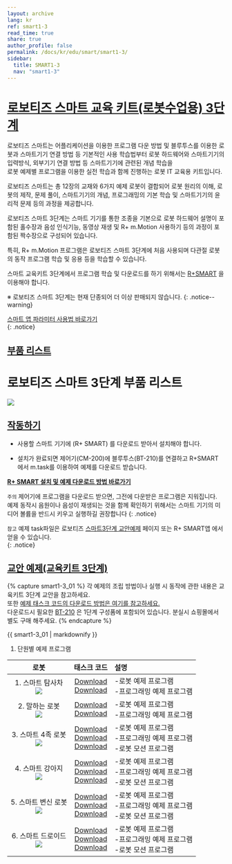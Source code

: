 ```yaml
---
layout: archive
lang: kr
ref: smart1-3
read_time: true
share: true
author_profile: false
permalink: /docs/kr/edu/smart/smart1-3/
sidebar:
  title: SMART1-3
  nav: "smart1-3"
---
```


# [로보티즈 스마트 교육 키트(로봇수업용) 3단계](#로보티즈-스마트-교육-키트-로봇수업용-3단계)


로보티즈 스마트는 어플리케이션을 이용한 프로그램 다운 방법 및 블루투스를 이용한 로봇과 스마트기기 연결 방법 등 기본적인 사용 학습법부터 로봇 하드웨어와 스마트기기의 입력방식, 외부기기 연결 방법 등 스마트기기에 관련된 개념 학습을  
로봇 예제별 프로그램을 이용한 실전 학습과 함께 진행하는 로봇 IT 교육용 키트입니다.


로보티즈 스마트는 총 12장의 교재와 6가지 예제 로봇이 결합되어 로봇 원리의 이해, 로봇의 제작, 문제 풀이, 스마트기기의 개념, 프로그래밍의 기본 학습 및 스마트기기의 윤리적 문제 등의 과정을 제공합니다.  


로보티즈 스마트 3단계는 스마트 기기를 통한 조종을 기본으로 로봇 하드웨어 설명이 포함된 홀수장과 음성 인식기능, 동영상 재생 및 R+ m.Motion 사용하기 등의 과정이 포함된 짝수장으로 구성되어 있습니다.  

특히, R+ m.Motion 프로그램은 로보티즈 스마트 3단계에 처음 사용되며 다관절 로봇의 동작 프로그램 학습 및 응용 등을 학습할 수 있습니다.

스마트 교육키트 3단계에서 프로그램 학습 및 다운로드를 하기 위해서는 [R+SMART] 을 이용해야 합니다.



※ 로보티즈 스마트 3단계는 현재 단종되어 더 이상 판매되지 않습니다.
{: .notice--warning}

[스마트 앱 파라미터 사용법 바로가기]  
{: .notice}


## [부품 리스트](#부품-리스트)

# 로보티즈 스마트 3단계 부품 리스트

 ![](/assets/images/edu/smart/smart1-3_e-manual.jpg)


## [작동하기](#작동하기)


- 사용할 스마트 기기에 (R+ SMART) 를 다운로드 받아서 설치해야 합니다.

- 설치가 완료되면 제어기(CM-200)에 블루투스(BT-210)를 연결하고 R+SMART 에서 m.task를 이용하여 예제를 다운로드 받습니다.


**[R+ SMART 설치 및 예제 다운로드 방법 바로가기]**

`주의` 제어기에 프로그램을 다운로드 받으면, 그전에 다운받은 프로그램은 지워집니다.   
예제 동작시 음원이나 음성이 재생되는 것을 함께 확인하기 위해서는 스마트 기기의 미디어 볼륨을 반드시 키우고 실행하길 권장합니다
{: .notice}


`참고` 예제  task파일은 로보티즈 [스마트3단계 교안예제] 페이지 또는 R+ SMART앱 에서 얻을 수 있습니다.   
{: .notice}


## [교안 예제(교육키트 3단계)](#교안-예제-교육키트-3단계)

{% capture smart1-3_01 %}
각 예제의 조립 방법이나 실행 시 동작에 관한 내용은 교육키트 3단계 교안을 참고하세요.  
또한  [예제 태스크 코드의 다운로드 방법은 여기를 참고하세요.]  
다운로드시 필요한 [BT-210] 은 1단계 구성품에 포함되어 있습니다. 분실시 쇼핑몰에서 별도 구매 해주세요.
{% endcapture %}

<div class="notice">{{ smart1-3_01 | markdownify }}</div>

1. 단원별 예제 프로그램

|                                    로봇                                     |                                                                     태스크 코드                                                                      | 설명                                                                        |
|:---------------------------------------------------------------------------:|:----------------------------------------------------------------------------------------------------------------------------------------------------:|:----------------------------------------------------------------------------|
|     1. 스마트 탐사차<br />![](/assets/images/edu/smart/3._explorer.png)     |                              [Download][01_SMART_L3_SMARTEXPLORER_KR.tsk]<br />[Download][02_SMART_L3_tts_test_KR.tsk]                               | -로봇 예제 프로그램<br />-프로그래밍 예제 프로그램                          |
|      2. 말하는 로봇<br /> ![](/assets/images/edu/smart/3._talking.png)      |                        [Download][01_SMART_L3_TALKINGROBOT_KR.tsk]<br />[Download][02_SMART_L3_speechrecognition_test_KR.tsk]                        | -로봇 예제 프로그램<br />-프로그래밍 예제 프로그램                          |
|     3. 스마트 4족 로봇<br />![](/assets/images/edu/smart/3._ruped.png)      |     [Download][01_SMART_L3_QUADRUPEDROBOT_KR.tsk]<br />[Download][02_SMART_L3_motion_test_KR.tsk]<br />[Download][SMART_L3_QUADRUPEDROBOT.mtnx]      | -로봇 예제 프로그램<br />-프로그래밍 예제 프로그램<br />-로봇 모션 프로그램 |
|      4. 스마트 강아지<br />![](/assets/images/edu/smart/3._puppy.png)       |          [Download][01_SMART_L3_SMARTPUPPY_KR.tsk]<br />[Download][02_SMART_L3_audio_test_KR.tsk]<br />[Download][SMART_L3_SMARTPUPPY.mtnx]          | -로봇 예제 프로그램<br />-프로그래밍 예제 프로그램<br />-로봇 모션 프로그램 |
| 5. 스마트 변신 로봇<br />![](/assets/images/edu/smart/3._transfomation.png) | [Download][01_SMART_L3_TRANSFORMATIONROBOT_KR.tsk]<br />[Download][02_SMART_L3_video_test_KR.tsk]<br />[Download][SMART_L3_TRANSFORMATIONROBOT.mtnx] | -로봇 예제 프로그램<br />-프로그래밍 예제 프로그램<br />-로봇 모션 프로그램 |
|     6. 스마트 드로이드<br />![](/assets/images/edu/smart/3._droid.png)      |         [Download][01_SMART_L3_SMARTDROID_KR.tsk]<br />[Download][02_SMART_L3_gesture_test_KR.tsk]<br />[Download][SMART_L3_SMARTDROID.mtnx]         | -로봇 예제 프로그램<br />-프로그래밍 예제 프로그램<br />-로봇 모션 프로그램 |


[R+SMART]: ???
[스마트 앱 파라미터 사용법 바로가기]: ???
[R+ SMART 설치 및 예제 다운로드 방법 바로가기]: ?
[스마트3단계 교안예제]: ??
[예제 태스크 코드의 다운로드 방법은 여기를 참고하세요.]: ???
[BT-210]: ???
[01_SMART_L3_SMARTEXPLORER_KR.tsk]: http://support.robotis.com/ko/baggage_files/smart/01_smart_l3_smartexplorer_kr.tsk
[02_SMART_L3_tts_test_KR.tsk]: http://support.robotis.com/ko/baggage_files/smart/02_smart_l3_tts_test_kr.tsk
[01_SMART_L3_TALKINGROBOT_KR.tsk]: http://support.robotis.com/ko/baggage_files/smart/01_smart_l3_talkingrobot_kr.tsk
[02_SMART_L3_speechrecognition_test_KR.tsk]: http://support.robotis.com/ko/baggage_files/smart/02_smart_l3_speechrecognition_test_kr.tsk
[01_SMART_L3_QUADRUPEDROBOT_KR.tsk]: http://support.robotis.com/ko/baggage_files/smart/01_smart_l3_quadrupedrobot_kr.tsk
[02_SMART_L3_motion_test_KR.tsk]: http://support.robotis.com/ko/baggage_files/smart/02_smart_l3_motion_test_kr.tsk
[SMART_L3_QUADRUPEDROBOT.mtnx]: http://support.robotis.com/down.php?filepath=ko/baggage_files/smart/smart_l3_quadrupedrobot.mtnx
[01_SMART_L3_SMARTPUPPY_KR.tsk]: http://support.robotis.com/ko/baggage_files/smart/01_smart_l3_smartpuppy_kr.tsk
[02_SMART_L3_audio_test_KR.tsk]: http://support.robotis.com/ko/baggage_files/smart/02_smart_l3_audio_test_kr.tsk
[SMART_L3_SMARTPUPPY.mtnx]: http://support.robotis.com/down.php?filepath=ko/baggage_files/smart/smart_l3_smartpuppy.mtnx
[01_SMART_L3_TRANSFORMATIONROBOT_KR.tsk]: http://support.robotis.com/down.php?filepath=ko/baggage_files/smart/smart_l3_smartpuppy.mtnx
[02_SMART_L3_video_test_KR.tsk]: http://support.robotis.com/ko/baggage_files/smart/02_smart_l3_video_test_kr.tsk
[SMART_L3_TRANSFORMATIONROBOT.mtnx]: http://support.robotis.com/down.php?filepath=ko/baggage_files/smart/smart_l3_transformationrobot.mtnx
[01_SMART_L3_SMARTDROID_KR.tsk]: http://support.robotis.com/ko/baggage_files/smart/01_smart_l3_smartdroid_kr.tsk
[02_SMART_L3_gesture_test_KR.tsk]: http://support.robotis.com/ko/baggage_files/smart/02_smart_l3_gesture_test_kr.tsk
[SMART_L3_SMARTDROID.mtnx]: http://support.robotis.com/down.php?filepath=ko/baggage_files/smart/smart_l3_smartdroid.mtnx
